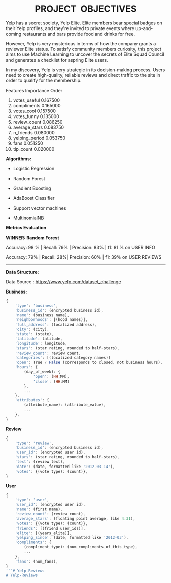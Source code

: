 # <center> PROJECT  OBJECTIVES <center>

Yelp has a secret society, Yelp Elite. Elite members bear special badges on their Yelp profiles, and they're invited to private events where up-and-coming restaurants and bars provide food and drinks for free.

However, Yelp is very mysterious in terms of how the company grants a reviewer Elite status. To satisfy community members curiosity, this project aims to use Machine Learning to uncover the secrets of Elite Squad Council and generates a checklist for aspring Elite users. 

In my discovery, Yelp is very strategic in its decision-making process. Users need to create high-quality, reliable reviews and direct traffic to the site in order to qualify for the membership. 


Features Importance Order
 1) votes_useful                   0.167500
 2) compliments                    0.165000
 3) votes_cool                     0.157500
 4) votes_funny                    0.135000
 5) review_count                   0.086250
 6) average_stars                  0.083750
 7) n_friends                      0.080000
 8) yelping_period                 0.053750
 9) fans                           0.051250
10) tip_count                      0.020000

**Algorithms:**

- Logistic Regression

- Random Forest

- Gradient Boosting

- AdaBoost Classifier

- Support vector machines

- MultinomialNB

**Metrics Evaluation**



**WINNER: Random Forest**

 Accuracy: 98 % | Recall: 79% | Precision: 83% | f1: 81 % on USER INFO
 
Accuracy: 79% | Recall: 28%| Precision: 60% | f1: 39% on USER REVIEWS
 
 
 

---------------------------------------------------------------------------------------------------------------------------------------------
**Data Structure:**

Data Source : <https://www.yelp.com/dataset_challenge>

**Business:**
```js
{
    'type': 'business',
    'business_id': (encrypted business id),
    'name': (business name),
    'neighborhoods': [(hood names)],
    'full_address': (localized address),
    'city': (city),
    'state': (state),
    'latitude': latitude,
    'longitude': longitude,
    'stars': (star rating, rounded to half-stars),
    'review_count': review count,
    'categories': [(localized category names)]
    'open': True / False (corresponds to closed, not business hours),
    'hours': {
        (day_of_week): {
            'open': (HH:MM),
            'close': (HH:MM)
        },
        ...
    },
    'attributes': {
        (attribute_name): (attribute_value),
        ...
    },
}
```

**Review**
```js
{
    'type': 'review',
    'business_id': (encrypted business id),
    'user_id': (encrypted user id),
    'stars': (star rating, rounded to half-stars),
    'text': (review text),
    'date': (date, formatted like '2012-03-14'),
    'votes': {(vote type): (count)},
}
```

**User**
```js
{
    'type': 'user',
    'user_id': (encrypted user id),
    'name': (first name),
    'review_count': (review count),
    'average_stars': (floating point average, like 4.31),
    'votes': {(vote type): (count)},
    'friends': [(friend user_ids)],
    'elite': [(years_elite)],
    'yelping_since': (date, formatted like '2012-03'),
    'compliments': {
        (compliment_type): (num_compliments_of_this_type),
        ...
    },
    'fans': (num_fans),
}
```# Yelp-Reviews
# Yelp-Reviews
